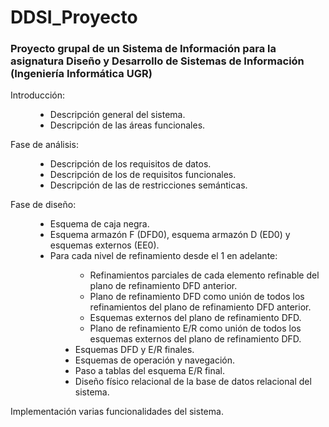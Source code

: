 # DDSI_Proyecto
### Proyecto grupal de un Sistema de Información para la asignatura Diseño y Desarrollo de Sistemas de Información (Ingeniería Informática UGR)

<dl>
  <dt> Introducción: </dt>
  <dd><ul>
    <li> Descripción general del sistema. </li>
    <li> Descripción de las áreas funcionales. </li>
  </ul> <dd>
  <dt> Fase de análisis: </dt>
  <dd><ul>
    <li> Descripción de los requisitos de datos. </li>
    <li> Descripción de los de requisitos funcionales. </li>
    <li> Descripción de las de restricciones semánticas. </li>
  </ul> <dd>
  <dt> Fase de diseño: </dt>
  <dd><ul>
    <li> Esquema de caja negra. </li>
    <li> Esquema armazón F (DFD0), esquema armazón D (ED0) y esquemas externos (EE0). </li>
    <li> Para cada nivel de refinamiento desde el 1 en adelante: </li>
    <dd><ul>
      <li> Refinamientos parciales de cada elemento refinable del plano de refinamiento DFD anterior. </li>
      <li> Plano de refinamiento DFD como unión de todos los refinamientos del plano de refinamiento DFD anterior. </li>
      <li> Esquemas externos del plano de refinamiento DFD. </li>
      <li> Plano de refinamiento E/R como unión de todos los esquemas externos del plano de refinamiento DFD. </li>
    </ul> <dd>
    <li> Esquemas DFD y E/R finales. </li>
    <li> Esquemas de operación y navegación. </li>
    <li> Paso a tablas del esquema E/R final. </li>
    <li> Diseño físico relacional de la base de datos relacional del sistema. </li>
  </ul> <dd>
  <dt> Implementación varias funcionalidades del sistema. </dt>
</dl>
    

